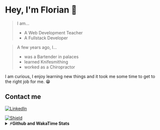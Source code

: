 # Hey, I'm Florian 👋

> I am...
>
> - A Web Development Teacher
> - A Fullstack Developer

> A few years ago, I...
>
> - was a Bartender in palaces
> - learned Knifesmithing
> - worked as a Chiropractor

I am curious, I enjoy learning new things and it took me some time to get to the right job for me. 😁

## Contact me


[![LinkedIn](https://img.shields.io/badge/LinkedIn-Let's%20connect-brightgreen?logo=linkedin&style=for-the-badge)](https://www.linkedin.com/in/florianaube/)


<div>
 <a href="mailto:florian.aube@gmail.com"> <img src="https://img.shields.io/badge/gmail-Email me-black?logo=Gmail&style=for-the-badge" alt="Shield"> </a>
</div>


<details>
 <summary><b>⚡Github and WakaTime Stats</b></summary>
 
<!--START_SECTION:waka-->
![Code Time](http://img.shields.io/badge/Code%20Time-531%20hrs%2012%20mins-blue)

![Profile Views](http://img.shields.io/badge/Profile%20Views-0-blue)

**🐱 My GitHub Data** 

> 📦 73.1 kB Used in GitHub's Storage 
 > 
> 🏆 260 Contributions in the Year 2024
 > 
> 🚫 Not Opted to Hire
 > 
> 📜 43 Public Repositories 
 > 
> 🔑 10 Private Repositories 
 > 
**I'm an Early 🐤** 

```text
🌞 Morning                520 commits         ⣿⣿⣿⣿⣿⣿⣿⣀⣀⣀⣀⣀⣀⣀⣀⣀⣀⣀⣀⣀⣀⣀⣀⣀⣀   29.95 % 
🌆 Daytime                960 commits         ⣿⣿⣿⣿⣿⣿⣿⣿⣿⣿⣿⣿⣿⣿⣀⣀⣀⣀⣀⣀⣀⣀⣀⣀⣀   55.30 % 
🌃 Evening                226 commits         ⣿⣿⣿⣀⣀⣀⣀⣀⣀⣀⣀⣀⣀⣀⣀⣀⣀⣀⣀⣀⣀⣀⣀⣀⣀   13.02 % 
🌙 Night                  30 commits          ⣀⣀⣀⣀⣀⣀⣀⣀⣀⣀⣀⣀⣀⣀⣀⣀⣀⣀⣀⣀⣀⣀⣀⣀⣀   01.73 % 
```


📊 **This Week I Spent My Time On** 

```text
🕑︎ Time Zone: Europe/Paris

💬 Programming Languages: 
YAML                     1 min               ⣿⣿⣿⣿⣿⣿⣿⣿⣿⣿⣿⣿⣀⣀⣀⣀⣀⣀⣀⣀⣀⣀⣀⣀⣀   49.84 % 
Other                    1 min               ⣿⣿⣿⣿⣿⣿⣿⣿⣿⣿⣿⣿⣀⣀⣀⣀⣀⣀⣀⣀⣀⣀⣀⣀⣀   48.55 % 
TOML                     0 secs              ⣀⣀⣀⣀⣀⣀⣀⣀⣀⣀⣀⣀⣀⣀⣀⣀⣀⣀⣀⣀⣀⣀⣀⣀⣀   01.61 % 

💻 Operating System: 
Linux                    3 mins              ⣿⣿⣿⣿⣿⣿⣿⣿⣿⣿⣿⣿⣿⣿⣿⣿⣿⣿⣿⣿⣿⣿⣿⣿⣿   100.00 % 
```

**I Mostly Code in JavaScript** 

```text
JavaScript               110 repos           ⣿⣿⣿⣿⣿⣿⣿⣿⣿⣿⣿⣿⣿⣿⣿⣿⣿⣿⣿⣀⣀⣀⣀⣀⣀   76.92 % 
HTML                     20 repos            ⣿⣿⣿⣀⣀⣀⣀⣀⣀⣀⣀⣀⣀⣀⣀⣀⣀⣀⣀⣀⣀⣀⣀⣀⣀   13.99 % 
CSS                      7 repos             ⣿⣀⣀⣀⣀⣀⣀⣀⣀⣀⣀⣀⣀⣀⣀⣀⣀⣀⣀⣀⣀⣀⣀⣀⣀   04.90 % 
TypeScript               3 repos             ⣿⣀⣀⣀⣀⣀⣀⣀⣀⣀⣀⣀⣀⣀⣀⣀⣀⣀⣀⣀⣀⣀⣀⣀⣀   02.10 % 
C                        2 repos             ⣀⣀⣀⣀⣀⣀⣀⣀⣀⣀⣀⣀⣀⣀⣀⣀⣀⣀⣀⣀⣀⣀⣀⣀⣀   01.40 % 
```



**Timeline**

![Lines of Code chart](https://raw.githubusercontent.com/Flow-Fly/Flow-Fly/main/assets/bar_graph.png)


 Last Updated on 13/10/2024 19:10:07 UTC
<!--END_SECTION:waka-->
 
</details>
